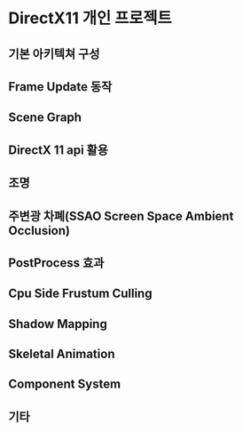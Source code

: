 
# DirectX11 개인 프로젝트

## 기본 아키텍쳐 구성

## Frame Update 동작

## Scene Graph

## DirectX 11 api 활용

## 조명

## 주변광 차폐(SSAO Screen Space Ambient Occlusion)

## PostProcess 효과

## Cpu Side Frustum Culling

## Shadow Mapping

## Skeletal Animation

## Component System

## 기타
